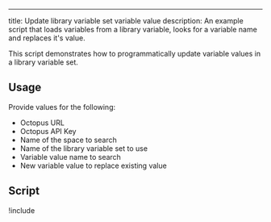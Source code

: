 ---
title: Update library variable set variable value
description: An example script that loads variables from a library variable, looks for a variable name and replaces it's value.

This script demonstrates how to programmatically update variable values in a library variable set.



## Usage

Provide values for the following:
- Octopus URL
- Octopus API Key
- Name of the space to search
- Name of the library variable set to use
- Variable value name to search
- New variable value to replace existing value


## Script

!include <update-library-variable-set-variable-value-script>
